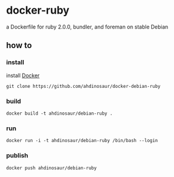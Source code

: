 # docker-ruby

a Dockerfile for ruby 2.0.0, bundler, and foreman on stable Debian

## how to

### install

install [Docker](https://www.docker.io/gettingstarted/#h_installation)

```
git clone https://github.com/ahdinosaur/docker-debian-ruby
```

### build

```
docker build -t ahdinosaur/debian-ruby .
```

### run

```
docker run -i -t ahdinosaur/debian-ruby /bin/bash --login
```

### publish

```
docker push ahdinosaur/debian-ruby
```
